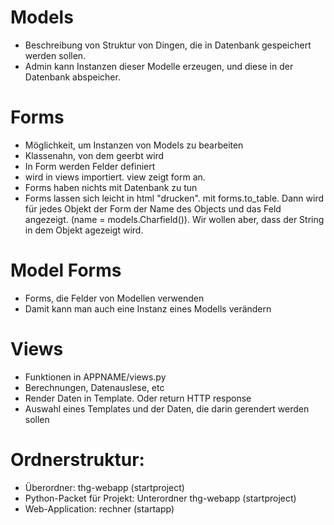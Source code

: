 # Models
- Beschreibung von Struktur von Dingen, die in Datenbank gespeichert werden sollen.
- Admin kann Instanzen dieser Modelle erzeugen, und diese in der Datenbank abspeicher.

# Forms
- Möglichkeit, um Instanzen von Models zu bearbeiten
- Klassenahn, von dem geerbt wird
- In Form werden Felder definiert
- wird in views importiert. view zeigt form an.
- Forms haben nichts mit Datenbank zu tun
- Forms lassen sich leicht in html "drucken". mit forms.to_table. Dann wird für jedes Objekt der Form der Name des Objects und das Feld angezeigt. (name = models.Charfield()). Wir wollen aber, dass der String in dem Objekt agezeigt wird.

# Model Forms
- Forms, die Felder von Modellen verwenden
- Damit kann man auch eine Instanz eines Modells verändern

# Views
- Funktionen in APPNAME/views.py
- Berechnungen, Datenauslese, etc
- Render Daten in Template. Oder return HTTP response
- Auswahl eines Templates und der Daten, die darin gerendert werden sollen

# Ordnerstruktur:
- Überordner:   thg-webapp (startproject)
- Python-Packet für Projekt: Unterordner thg-webapp (startproject)
- Web-Application: rechner (startapp)
